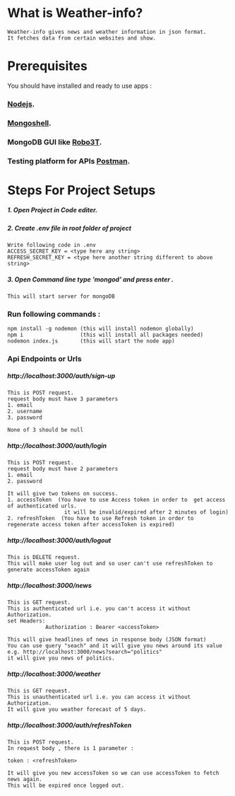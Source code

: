# What is Weather-info?
```
Weather-info gives news and weather information in json format.
It fetches data from certain websites and show.
```
# Prerequisites

You should have installed and ready to use apps :
### [Nodejs](https://nodejs.org/en/).
### [Mongoshell](https://www.mongodb.com/try/download/shell).
### MongoDB GUI like [Robo3T](https://www.mongodb.com/try/download/shell).
### Testing platform for APIs [Postman](https://www.postman.com/downloads/).

# Steps For Project Setups

##### 1. Open Project in Code editer.
##### 2. Create .env file in root folder of project
```
Write following code in .env
ACCESS_SECRET_KEY = <type here any string>
REFRESH_SECRET_KEY = <type here another string different to above string>
```
##### 3. Open Command line type 'mongod' and press enter .
```
This will start server for mongoDB
```

### Run following commands :
```
npm install -g nodemon (this will install nodemon globally)
npm i                  (this will install all packages needed)
nodemon index.js       (this will start the node app)
```

### Api Endpoints or Urls

##### http://localhost:3000/auth/sign-up
```
This is POST request.
request body must have 3 parameters
1. email
2. username
3. password

None of 3 should be null
```
##### http://localhost:3000/auth/login
```
This is POST request.
request body must have 2 parameters
1. email
2. password

It will give two tokens on success.
1. accessToken  (You have to use Access token in order to  get access of authenticated urls.
                  it will be invalid/expired after 2 minutes of login)
2. refreshToken  (You have to use Refresh token in order to  regenerate access token after accessToken is expired)
```
##### http://localhost:3000/auth/logout
```
This is DELETE request.
This will make user log out and so user can't use refreshToken to generate accessToken again
```
##### http://localhost:3000/news
```
This is GET request.
This is authenticated url i.e. you can't access it without Authorization. 
set Headers:
            Authorization : Bearer <accessToken>
            
This will give headlines of news in response body (JSON format)
You can use query "seach" and it will give you news around its value
e.g. http://localhost:3000/news?search="politics"
it will give you news of politics.
```
##### http://localhost:3000/weather
```
This is GET request.
This is unauthenticated url i.e. you can access it without Authorization.
It will give you weather forecast of 5 days.
```
##### http://localhost:3000/auth/refreshToken
```
This is POST request.
In request body , there is 1 parameter :

token : <refreshToken>

It will give you new accessToken so we can use accessToken to fetch news again.
This will be expired once logged out.
```








